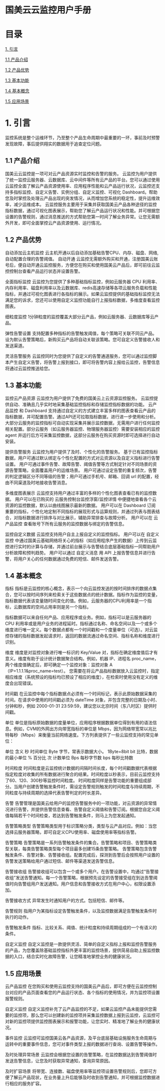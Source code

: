 # 国美云云监控用户手册

# 目录
[1. 引言 ](#1-引言)

[1.1 产品介绍 ](#11-产品介绍)

[1.2 产品优势 ](#12-产品优势)

[1.3 基本功能 ](#13-基本功能)

[1.4 基本概念 ](#14-基本概念)

[1.5 应用场景 ](#15-应用场景)

# 1. 引言
  监控系统是整个运维环节，乃至整个产品生命周期中最重要的一环，事前及时预警发现故障，事后提供翔实的数据用于追查定位问题。
  
## 1.1 产品介绍
  国美云云监控是一项可对云产品资源实时监控和告警的服务。
云监控为用户提供了统一监控云服务器、云数据库、云中间件等所有云产品的平台。您可以通过使用云监控全面了解云产品资源使用率、应用程序性能和云产品运行状况，云监控还支持多指标监控、自定义告警、实例分组、自定义监控、可视化 Dashboard。帮助您及时掌控及处理云产品出现的突发情况，从而增加您系统的稳定性，提升运维效率，减少运维成本。
云监控服务主要用于采集并获取国美云产品各种途径的监控指标数据，通过可视化图表展示，帮助您了解云产品运行状况和性能。并可根据您设置的告警规则，通过消息推送的方式帮助您第一时间了解业务异常。让您无需额外开发，即可全面掌控云产品资源使用、运行情况。

## 1.2 产品优势
自动添加云主机监控
	云主机开通以后自动添加基础告警CPU、内存、磁盘、网络,自动配置合理的告警阈值。
自动开通
	云监控无需额外购买和开通，注册国美云账号后，便自动开通云监控服务，方便您在购买和使用国美云产品后，即可前往云监控控制台查看产品运行状态并设置告警。

全面指标监控
	云监控为您提供了多种基础指标监控，例如云服务器 CPU 利用率、内存利用率、磁盘利用率以及云数据库、redis高速存储等各项云服务负载和性能指标，并通过可视化图表进行各指标的展示。如果云监控提供的基础指标监控无法满足您的诉求，您还可以使用自定义监控功能自行上报指标数据，多维度查看监控图表。

细粒度监控
	1分钟粒度的监控覆盖大部分云产品，例如云服务器、云数据库等云产品。

弹性告警设置
	支持配置多种指标的告警触发阈值，每个策略可关联不同云产品。设为默认告警策略后，新购买云产品将自动关联该策略。您可自定义告警接收人和发送渠道。

灵活告警服务
	云监控同时为您提供了自定义的告警通道服务，您可以通过监控脚本产生自定义告警，将告警上报到接口，即可将告警内容上报给云监控，告警信息将通过云监控推送给您。

## 1.3 基本功能
监控云产品资源
  云监控为用户提供了免费的国美云上云资源监控服务。
云监控提供自动、准确且几乎实时地采集基础监控指标和存储监控指标数据的功能。
云产品监控 和 Dashboard 支持通过自定义的方式建立丰富多样的图表查看云产品的指标数据，并可配置告警。通过API还可拉取指标数据，进行进一步使用和分析。
大部分云服务的监控指标可自动实现采集并展示监控数据，无需用户进行任何监控相关配置。部分云服务（如云服务器监控、物理服务器监控）需要安装相应的监控 agent 并运行后方可采集监控数据，这部分云服务在购买资源时即可选择进行自动安装。

提供告警服务
  云监控为用户提供了及时、个性化的告警服务。
基于已有监控指标数据，用户可通过默认绑定与个性化配置的方式对云资源以及自定义指标进行告警设置。
用户可通过事件告警、故障告警、阈值告警等方式制定针对不同场景的资源告警策略，全面覆盖用户的运维场景。
用户可通过设定告警的重复频次，告警的判定逻辑区分不同等级的告警；用户可通过手机号、邮箱、回调 url 的配置，经由不同渠道及时地接收告警消息。

多维度图表展示
  云监控支持用户通过丰富的多样的个性化图表查看已有的监控数据。
用户可以在已购买的 云服务控制台监控浮窗/监控详情 中便捷地查看各个云资源的监控数据，默认以曲线图展示最新的数据。
用户可以在 Dashboard 订阅重要的指标，个性化地定制不同指标的展现形式与运算规则，并通过列表与图表结合，对指标数据进行排序与对比展示，辅助异常排查与故障分析。
用户可以在 云产品监控 查看账号下所有云服务的监控数据与绑定的告警信息。

监控自定义数据
  云监控支持用户自主上报自定义的监控指标。
用户可以在 自定义监控 中通过国美云基础网络将关心的指标（如应用程序产生的数据）上传到云监控进行实时的计算与存储，并通过前台展示与告警结合底层基础指标一同帮助用户分析故障和预判趋势。
用户可以通过 自定义消息 用 API 上报告警信息并进行告警，将用户关心的任何数据通过免费的短信、邮件发送告警。

## 1.4 基本概念
指标
	指标是云监控的核心概念，表示一个向云监控发送的按时间排序的数据点集合，您可以按时间序列来检索关于这些数据点的统计数据。指标作为监控的变量，指标数据代表该变量随时间变化的值。例如，云服务器的CPU利用率是一个指标，云数据库的空间占用率则是另一个指标。

指标数据可以来自任何产品、应用程序或业务。例如，指标可以是云服务器的 CPU 利用率或是用户业务的进程延时。指标通过名称、命名空间以及一个或多个维度进行唯一定义。每个数据点都有一个时间戳和一个度量单位（可选）。对云监控存储的指标数据发起请求时，返回的数据流通过命名空间、指标名称和维度进行识别。

维度
	维度是对监控对象进行唯一标识的 Key/Value 对，指标在确定维度值后才有意义。维度有助于设计统计数据聚合结构。例如，机器 IP、进程名 proc_name，两个维度值确定后，即可确定一个监控对象：监控对象 A（IP=1.1.1.1&proc_name=test）。
您需要在将云产品指标数据放入云监控时，指定相应维度（系统预设的指标均已预设了相应的维度），在检索时使用没有定义的维度会出现错误。

时间戳
	在云监控中每个指标数据点必须有一个时间标记，表示此原始数据采集的时间。在请求中使用的时间戳必须为 dateTime 对象，并包含完整的日期及小时、分钟和秒，例如 2000-01-31 23:59:59，建议您以北京时间（东八时区）提供时间戳。

单位
	单位是指标原始数据的度量单位，应用程序根据数据单位得到有用的语法信息。例如，CVM的外网出方向带宽指标的单位是 Mbps，因为网络带宽常以兆比特每秒（Mbps）来衡量当前网络速度。下方列表提供了一些云监控支持的常见单位：

单位	含义
秒	  时间单位
Byte	字节，常表示数据大小。 1Byte=8bit
bit	 比特，数据的最小单位
%	 百分比
次	 计数单位
Bps	 每秒字节数
bps	 每秒比特数


时间粒度
	时间粒度是云监控统计数据的间隔时间长度，每个时间戳数据代表根据指定粒度对收集的所有数据进行聚合的结果。时间粒度以秒表示，目前云监控支持了60、120、300秒等监控时间粒度。
时间粒度同样是告警功能的重要组成部分。当用户创建告警触发条件时，需设定告警规则触发的时间粒度与持续周期，不同粒度与持续周期的选择代表告警判定的时长差异。

告警
	告警管理是国美云给用户的监控告警服务中的一项功能，对云资源的异常情况进行告警，并提供告警信息查看、告警自定义阈值和告警订阅。根据您自定义阈值每隔若干个时间检查，若达到告警触发条件，则马上为您发起通知。

告警策略类型
	告警策略类型用于标识策略分类，类型与云产品对应。例如：当您选择云服务器策略，即可自定义CPU使用率、磁盘使用率等指标告警。

告警策略
	告警策略是一系列告警触发条件的集合。告警策略和项目、告警策略类型关联，每类告警策略类型每个项目最多创建15条告警策略。
告警策略包含告警触发条件、告警对象、告警接收组。配置完成后，探测到告警后会按照用户设置的告警发送策略给用户通过短信、邮件等渠道发送告警信息。

告警接收组
	告警接收组可以包含一个或多个用户。在告警设置中，均通过“告警接收组”发送告警通知。每一个告警策略，根据预先设定的告警接受组在到达告警阈值时向告警组用户发送通知。用户信息和告警接收方式在用户中心，权限设置添加。

告警接收方式
	异常发生时通知用户的方式。包括短信、邮件等。

告警规则
	指用户为某指标设定告警触发条件，以及监控数据满足告警触发条件时执行的动作。

告警触发条件
	指标、比较关系、阈值、统计粒度和持续周期组成的一个有语义的条件。

自定义监控
	自定义监控是一款提供灵活、简单的自定义指标上报和监控告警服务的产品，为您覆盖除基础监控指标外更丰富的监控场景，提供简易自助上报监控数据的入口，结合实时化故障告警，让您精准地掌控业务的健康状况。

## 1.5 应用场景
云产品监控
  在您购买和使用云监控支持的国美云产品后，即可方便在云监控控制台对应的产品页面查看您的产品运行状态、各个指标的使用情况，并为监控项设置报警规则。

自定义监控
  自定义监控补充了云产品监控的不足，如果云监控产品未能提供您需要的监控项，那么您可以创建新的监控项并采集监控数据上报到云监控，云监控可对新的监控项提供监控图表展示和报警功能，让您实时、精准地了解业务的健康状况。

事件监控
  云监控可监控国美云各产品资源，及平台底层基础设施服务生命周期与运转中的重要事件信息，您可对事件类型上报的数据进行查询、设置告警等操作。

及时处理异常场景
  云监控会根据您设置的告警策略，在监控数据达到告警阈值时发送告警信息，让您及时获取异常通知，查询异常原因。

及时扩容场景
  将带宽、连接数、磁盘使用率等监控项设置告警规则后，您即可方便了解云产品现状，在业务量上升后能够及时收到告警通知，并可根据监控数据进行相应的服务扩容。
